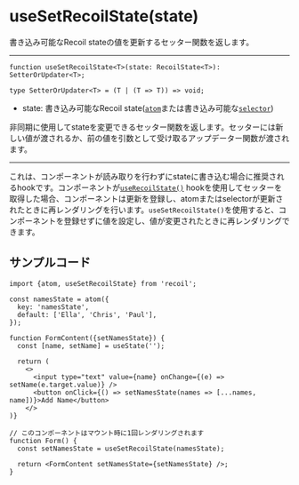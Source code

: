 # useSetRecoilState(state)

​書き込み可能なRecoil stateの値を更新するセッター関数を返します。

***

```React
function useSetRecoilState<T>(state: RecoilState<T>): SetterOrUpdater<T>;

type SetterOrUpdater<T> = (T | (T => T)) => void;
```

* state: 書き込み可能なRecoil state([`atom`](https://qiita.com/Daichi44/items/0a9b9af69dddddbcd7e2)または書き込み可能な[`selector`](https://qiita.com/Daichi44/items/13912706763c22f9cbe9))

​非同期に使用してstateを変更できるセッター関数を返します。​セッターには新しい値が渡されるか、前の値を引数として受け取るアップデーター関数が渡されます。

***

​これは、コンポーネントが読み取りを行わずにstateに書き込む場合に推奨されるhookです。​コンポーネントが[`useRecoilState()`](https://qiita.com/Daichi44/items/2ec591ec3e952f1784c3) hookを使用してセッターを取得した場合、コンポーネントは更新を登録し、atomまたはselectorが更新されたときに再レンダリングを行います。​`useSetRecoilState()`を使用すると、コンポーネントを登録せずに値を設定し、値が変更されたときに再レンダリングできます。

## サンプルコード

```React
import {atom, useSetRecoilState} from 'recoil';

const namesState = atom({
  key: 'namesState',
  default: ['Ella', 'Chris', 'Paul'],
});

function FormContent({setNamesState}) {
  const [name, setName] = useState('');

  return (
    <>
      <input type="text" value={name} onChange={(e) => setName(e.target.value)} />
      <button onClick={() => setNamesState(names => [...names, name])}>Add Name</button>
    </>
)}

// このコンポーネントはマウント時に1回レンダリングされます
function Form() {
  const setNamesState = useSetRecoilState(namesState);

  return <FormContent setNamesState={setNamesState} />;
}
```
